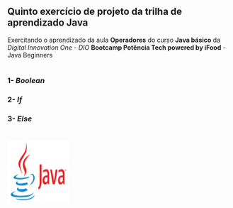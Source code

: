 ## Quinto exercício de projeto da trilha de aprendizado Java
 
 Exercitando o aprendizado da  aula **Operadores** do curso **Java básico** da *Digital Innovation One - DIO* **Bootcamp Potência Tech powered by iFood** - 
 Java Beginners
#
#
### 1- *Boolean*
### 2-  *If* 
### 3- *Else*
#

[![Imagem logo java](./../Imagens/logo_java.png)](https://www.java.com/pt-BR)

